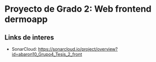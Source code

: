 # Proyecto de Grado 2: Web frontend dermoapp

## Links de interes
- SonarCloud: https://sonarcloud.io/project/overview?id=abaron10_Grupo4_Tesis_2_front

